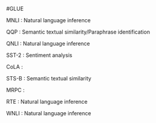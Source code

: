 #GLUE

MNLI : Natural language inference

QQP : Semantic textual similarity/Paraphrase identification

QNLI : Natural language inference

SST-2 : Sentiment analysis

CoLA : 

STS-B : Semantic textual similarity

MRPC : 

RTE : Natural language inference

WNLI : Natural language inference